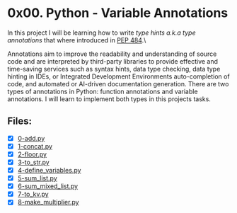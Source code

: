 # 0x00. Python - Variable Annotations
In this project I will be learning how to write *type hints a.k.a type annotations* that where introduced in [PEP 484]('https://peps.python.org/pep-0484').\

Annotations aim to improve the readability and understanding of source code and are interpreted by third-party libraries to provide effective and time-saving services such as syntax hints,
data type checking, data type hinting in IDEs, or Integrated Development Environments auto-completion of code, and automated or AI-driven documentation generation.
There are two types of annotations in Python: function annotations and variable annotations. I will learn to implement both types in this projects tasks.

## Files:
* [x] [0-add.py](./add.py)
* [x] [1-concat.py](./1-concat.py)
* [x] [2-floor.py](./2-floor.py)
* [x] [3-to_str.py](./3-to_str.py)
* [x] [4-define_variables.py](./4-define_variables.py)
* [x] [5-sum_list.py](./5-sum_list.py)
* [x] [6-sum_mixed_list.py](./6-sum_mixed_list.py)
* [x] [7-to_kv.py](./7-to_kv.py)
* [x] [8-make_multiplier.py](./8-make_multiplier.py)
